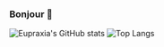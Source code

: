 ### Bonjour 🌻
![Eupraxia's GitHub stats](https://github-readme-stats.vercel.app/api?username=eupraxiia&theme=default&show_icons=true)
![Top Langs](https://github-readme-stats.vercel.app/api/top-langs/?username=eupraxiia&theme=default)
<!--
**eupraxiia/eupraxiia** is a ✨ _special_ ✨ repository because its `README.md` (this file) appears on your GitHub profile.

Here are some ideas to get you started:

- 🔭 I’m currently working on ...
- 🌱 I’m currently learning ...
- 👯 I’m looking to collaborate on ...
- 🤔 I’m looking for help with ...
- 💬 Ask me about ...
- 📫 How to reach me: ...
- 😄 Pronouns: ...
- ⚡ Fun fact: ...
-->
